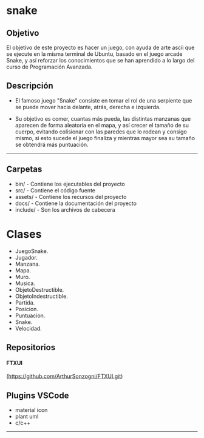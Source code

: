 # snake

## Objetivo
El objetivo de este proyecto es hacer un juego, con ayuda de arte ascii que se ejecute en la misma terminal de Ubuntu, basado en el juego arcade Snake, y así reforzar los conocimientos que se han aprendido a lo largo del curso de Programación Avanzada.

## Descripción
- El famoso juego "Snake" consiste en tomar el rol de una serpiente que se puede mover hacia delante, atrás, derecha e izquierda.

- Su objetivo es comer, cuantas más pueda, las distintas manzanas que aparecen de forma aleatoria en el mapa, y así crecer el tamaño de su cuerpo, evitando colisionar con las paredes que lo rodean y consigo mismo, si esto sucede el juego finaliza y mientras mayor sea su tamaño se obtendrá más puntuación.

___
## Carpetas
- bin/ - Contiene los ejecutables del proyecto
- src/ - Contiene el código fuente
- assets/ - Contiene los recursos del proyecto
- docs/ - Contiene la documentación del proyecto
- include/ - Son los archivos de cabecera

# Clases
- JuegoSnake.
- Jugador.
- Manzana.
- Mapa.
- Muro.
- Musica.
- ObjetoDestructible.
- ObjetoIndestructible.
- Partida.
- Posicion.
- Puntuacion.
- Snake.
- Velocidad.

## Repositorios 

#### FTXUI
(https://github.com/ArthurSonzogni/FTXUI.git)

## Plugins VSCode
- material icon
- plant uml
- c/c++
___